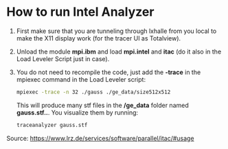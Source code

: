 # How to run Intel Analyzer
  1.  First make sure that you are tunneling through lxhalle from you local to make the X11 display work (for the tracer UI as Totalview).
  2.  Unload the module **mpi.ibm** and load **mpi.intel** and **itac** (do it also in the Load Leveler Script just in case).
  3.  You do not need to recompile the code, just add the **-trace** in the mpiexec command in the Load Leveler script:

      ```sh
      mpiexec -trace -n 32 ./gauss ./ge_data/size512x512
      ```

      This will produce many stf files in the **/ge_data** folder named **gauss.stf..**. You visualize them by running:

      ```sh
      traceanalyzer gauss.stf
      ```

  Source: https://www.lrz.de/services/software/parallel/itac/#usage
